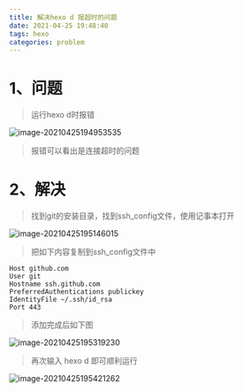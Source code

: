 ```yaml
---
title: 解决hexo d 报超时的问题
date: 2021-04-25 19:48:40
tags: hexo
categories: problem
---
```


# 1、问题

> 运行hexo d时报错

![image-20210425194953535](https://gitee.com/acacac13/images/raw/master/20210425194953.png)

> 报错可以看出是连接超时的问题

# 2、解决

> 找到git的安装目录，找到ssh_config文件，使用记事本打开

![image-20210425195146015](https://gitee.com/acacac13/images/raw/master/20210425195146.png)

> 把如下内容复制到ssh_config文件中

```
Host github.com
User git
Hostname ssh.github.com
PreferredAuthentications publickey
IdentityFile ~/.ssh/id_rsa
Port 443
```

> 添加完成后如下图

![image-20210425195319230](https://gitee.com/acacac13/images/raw/master/20210425195319.png)

> 再次输入 hexo d 即可顺利运行

![image-20210425195421262](https://gitee.com/acacac13/images/raw/master/20210425195421.png)